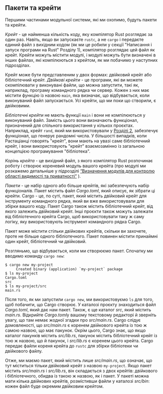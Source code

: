 ## Пакети та крейти

Першими частинами модульної системи, які ми охопимо, будуть пакети та крейти.

*Крейт* - це найменша кількість коду, яку компілятор Rust розглядає за один раз. Навіть, якщо ви запускаєте `rustc`, а не `cargo` і передаєте єдиний файл з вихідним кодом (як ми це робили у секції "Написання і запуск програми на Rust" Розділу 1), компілятор розглядає цей файл як крейт. Крейти можуть містити модулі, і модулі можуть бути визначені в інших файлах, які компілюються з крейтом, як ми побачимо у наступних підрозділах.

Крейт може бути представленим у двох формах: двійковий крейт або бібліотечний крейт. *Двійкові крейти* - це програми, які ви можете скомпілювати у виконувані файли, що можна запустити, такі як, наприклад, програму командного рядка чи сервер. Кожен з них має містити функцію із назвою `main`, яка визначає, що відбувається, коли виконуваний файл запускається. Усі крейти, що ми поки що створили, є двійковими.

*Бібліотечні крейти* не мають функції `main` і вони не компілюються у виконуваний файл. Замість цього вони визначають функціонал, призначений для спільного використання у кількох проєктах. Наприклад, крейт `rand`, який ми використовували у [Розділі 2][rand],<!-- ignore --> забезпечує функціонал, що генерує рандомні числа. У більшості випадків, коли Растаціанці говорять "крейт", вони мають на увазі саме бібліотечний крейт, і вони використовують "крейт" взаємозамінно із загальною концепцією програмування "бібліотека".

*Корінь крейта* - це вихідний файл, з якого компілятор Rust розпочинає роботу і створює кореневий модуль вашого крейта (про модулі ми розкажемо детальніше у підрозділі [“Визначення модулів для контролю області видимості та приватності”][modules]<!-- ignore -->
).

*Пакети* - це набір одного або більше крейтів, які забезпечують набір функціоналів. Пакет містить файл *Cargo.toml*, який описує, як зібрати ці крейти. Cargo - це, по суті, пакет, який містить двійковий крейт для інструменту командного рядка, який ви вже використовували для збірки вашого коду. Пакет Cargo також містить бібліотечний крейт, від якого залежить двійковий крейт. Інші проєкти також можуть залежати від бібліотечного крейта Cargo, щоб використовувати таку ж саму логіку, яку використовують інструмент командного рядка Cargo.

Пакет може містити стільки двійкових крейтів, скільки ви захочете, проте не більше одного бібліотечного. Пакет повинен містити принаймні один крейт, бібліотечний чи двійковий.

Розгляньмо, що відбувається, коли ми створюємо пакет. Спочатку ми вводимо команду `cargo new`:

```console
$ cargo new my-project
     Created binary (application) `my-project` package
$ ls my-project
Cargo.toml
src
$ ls my-project/src
main.rs
```

Після того, як ми запустили `cargo new`, ми використовуємо `ls` для того, щоб побачити, що Cargo створює. У каталозі проєкту знаходиться файл *Cargo.toml*, який дає нам пакет. Також, є ще каталог *src*, який містить *main.rs*. Відкрийте *Cargo.toml*у вашому текстовому редакторі й зверніть увагу, що там немає жодної згадки про *src/main.rs*. Cargo слідує домовленості, що *src/main.rs* є коренем двійкового крейта із тою ж самою назвою, що має пакунок. Окрім цього, Cargo знає, що якщо каталог пакунків містить *src/lib.rs*, пакунок містить бібліотечний крейт із тою ж назвою, що й пакунок, і *src/lib.rs* є коренем цього крейта. Cargo передає файли кореня крейта до `rustc` для збірки бібліотеки чи двійкового файлу.

Отже, ми маємо пакет, який містить лише *src/main.rs*, що означає, що тут міститься тільки двійковий крейт з назвою `my-project`. Якщо пакет містить *src/main.rs* і *src/lib.rs*, він складається з двох крейтів: двійкового і бібліотечного, обидва із такою ж назвою, як і пакет. У пакеті можна мати кілька двійкових крейтів, розмістивши файли у каталозі *src/bin*: кожен файл буде окремим двійковим крейтом.

[modules]: ch07-02-defining-modules-to-control-scope-and-privacy.html
[rand]: ch02-00-guessing-game-tutorial.html#generating-a-random-number

